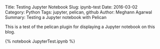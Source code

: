 Title: Testing Jupyter Notebook
Slug: ipynb-test
Date: 2016-03-02
Category: Python
Tags: jupyter, pelican, github
Author: Meghann Agarwal
Summary: Testing a Jupyter notebook with Pelican

This is a test of the pelican plugin for displaying a Jupyter notebook on this blog.

{% notebook JupyterTest.ipynb %}